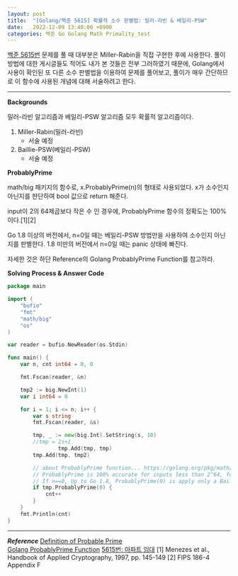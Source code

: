 ```yaml
---
layout: post
title:  "[Golang/백준 5615] 확률적 소수 판별법: 밀러-라빈 & 베일리-PSW"
date:   2022-12-09 13:40:00 +0900
categories: 백준 Go Golang Math Primality_test 
---
```

[백준 5615번](https://www.acmicpc.net/problem/5615) 문제를 풀 때 대부분은 Miller-Rabin을 직접 구현한 후에 사용한다. 풀이 방법에 대한 게시글들도 적어도 내가 본 것들은 전부 그러하였기 때문에, Golang에서 사용이 확인된 또 다른 소수 판별법을 이용하여 문제를 풀어보고, 풀이가 매우 간단하므로 이 함수에 사용된 개념에 대해 서술하려고 한다. 

---
**Backgrounds**

밀러-라빈 알고리즘과 베일리-PSW 알고리즘 모두 확률적 알고리즘이다.

1. Miller-Rabin(밀러-라빈)
   - 서술 예정
2. Baillie-PSW(베일리-PSW)
   - 서술 예정

**ProbablyPrime**

math/big 패키지의 함수로, x.ProbablyPrime(n)의 형태로 사용되었다.
x가 소수인지 아닌지를 판단하여 bool 값으로 return 해준다.

input이 2의 64제곱보다 작은 수 인 경우에, ProbablyPrime 함수의 정확도는 100%이다.[1][2]

Go 1.8 이상의 버전에서, n=0일 때는 베일리-PSW 방법만을 사용하여 소수인지 아닌지를 판별한다. 1.8 미만의 버전에서 n=0일 때는 panic 상태에 빠진다.

자세한 것은 하단 Reference의 Golang ProbablyPrime Function를 참고하라.

**Solving Process & Answer Code**

```go
package main

import (
	"bufio"
	"fmt"
	"math/big"
	"os"
)

var reader = bufio.NewReader(os.Stdin)

func main() {
	var n, cnt int64 = 0, 0

	fmt.Fscan(reader, &n)

	tmp2 := big.NewInt(1)
	var i int64 = 0

	for i = 1; i <= n; i++ {
		var s string
		fmt.Fscan(reader, &s)

		tmp, _ := new(big.Int).SetString(s, 10)
		//tmp = 2s+1
                tmp.Add(tmp, tmp)
		tmp.Add(tmp, tmp2)

		// about ProbablyPrime function... https://golang.org/pkg/math/big/#Int.ProbablyPrime
		// ProbablyPrime is 100% accurate for inputs less than 2^64, for larger inputs it is accurate (1 - 1/4^n) when set function as x.ProbablyPrime(n).
		// If n==0, Up to Go 1.8, ProbablyPrime(0) is apply only a Baillie-PSW primality test.
		if tmp.ProbablyPrime(0) {
			cnt++
		}
	}
	fmt.Println(cnt)
}
```

---
***Reference***
[Definition of Probable Prime](https://en.wikipedia.org/wiki/Probable_prime)  
[Golang ProbablyPrime Function](https://golang.org/pkg/math/big/#Int.ProbablyPrime)
[5615번: 아파트 임대](https://www.acmicpc.net/problem/5615)
[1] Menezes et al., Handbook of Applied Cryptography, 1997, pp. 145-149
[2] FIPS 186-4 Appendix F